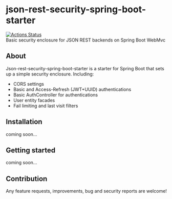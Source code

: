 # json-rest-security-spring-boot-starter

[![Actions Status](https://github.com/6rayWa1cher/json-rest-security-spring-boot-starter/actions/workflows/tests.yml/badge.svg)](https://github.com/6rayWa1cher/json-rest-security-spring-boot-starter/actions/workflows/tests.yml)  
Basic security enclosure for JSON REST backends on Spring Boot WebMvc

## About

Json-rest-security-spring-boot-starter is a starter for Spring Boot that sets up a simple security enclosure. Including:
- CORS settings
- Basic and Access-Refresh (JWT+UUID) authentications
- Basic AuthController for authentications
- User entity facades
- Fail limiting and last visit filters

## Installation

coming soon...

## Getting started

coming soon...

## Contribution

Any feature requests, improvements, bug and security reports are welcome!
